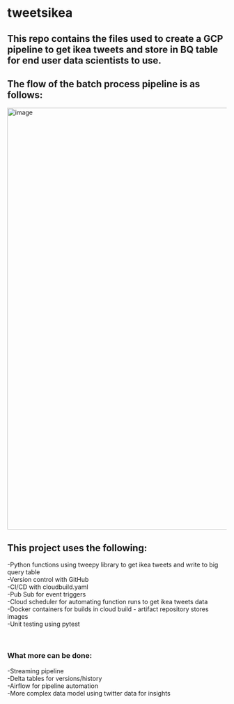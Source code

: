 # tweetsikea<br>
<h2>This repo contains the files used to create a GCP pipeline to get ikea tweets and store in BQ table for end user data scientists to use.</h2>
<h2>The flow of the batch process pipeline is as follows:</h2>
<img width="967" alt="image" src="https://user-images.githubusercontent.com/50378431/166337664-3f5a031e-d2b8-40a6-b1d9-a2112504f04b.png"><br>
<p><h2>This project uses the following:</h2>
  -Python functions using tweepy library to get ikea tweets and write to big query table<br>
  -Version control with GitHub<br>
  -CI/CD with cloudbuild.yaml<br>
  -Pub Sub for event triggers<br>
  -Cloud scheduler for automating function runs to get ikea tweets data<br>
  -Docker containers for builds in cloud build - artifact repository stores images<br>
  -Unit testing using pytest<br>
  </p><br>
  <h3>What more can be done:</h3>
  -Streaming pipeline<br>
  -Delta tables for versions/history<br>
  -Airflow for pipeline automation<br>
  -More complex data model using twitter data for insights

